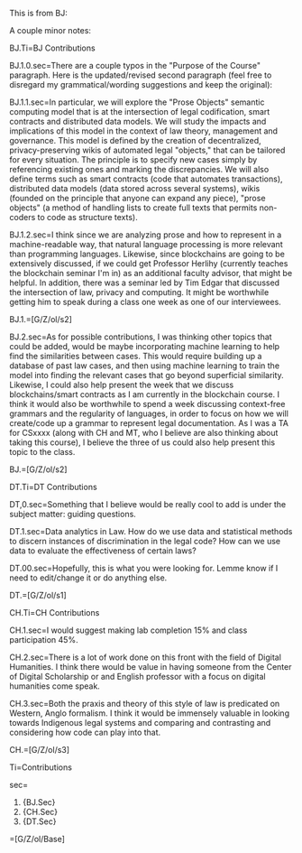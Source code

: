This is from BJ:

A couple minor notes:

BJ.Ti=BJ Contributions

BJ.1.0.sec=There are a couple typos in the "Purpose of the Course" paragraph. Here is the updated/revised second paragraph (feel free to disregard my grammatical/wording suggestions and keep the original):

BJ.1.1.sec=In particular, we will explore the "Prose Objects" semantic computing model that is at the intersection of legal codification, smart contracts and distributed data models. We will study the impacts and implications of this model in the context of law theory, management and governance. This model is defined by the creation of decentralized, privacy-preserving wikis of automated legal "objects," that can be tailored for every situation. The principle is to specify new cases simply by referencing existing ones and marking the discrepancies. We will also define terms such as smart contracts (code that automates transactions), distributed data models (data stored across several systems), wikis (founded on the principle that anyone can expand any piece), "prose objects" (a method of handling lists to create full texts that permits non-coders to code as structure texts).

BJ.1.2.sec=I think since we are analyzing prose and how to represent in a machine-readable way, that natural language processing is more relevant than programming languages. Likewise, since blockchains are going to be extensively discussed, if we could get Professor Herlihy (currently teaches the blockchain seminar I'm in) as an additional faculty advisor, that might be helpful. In addition, there was a seminar led by Tim Edgar that discussed the intersection of law, privacy and computing. It might be worthwhile getting him to speak during a class one week as one of our interviewees.

BJ.1.=[G/Z/ol/s2]

BJ.2.sec=As for possible contributions, I was thinking other topics that could be added, would be maybe incorporating machine learning to help find the similarities between cases. This would require building up a database of past law cases, and then using machine learning to train the model into finding the relevant cases that go beyond superficial similarity. Likewise, I could also help present the week that we discuss blockchains/smart contracts as I am currently in the blockchain course. I think it would also be worthwhile to spend a week discussing context-free grammars and the regularity of languages, in order to focus on how we will create/code up a grammar to represent legal documentation. As I was a TA for CSxxxx (along with CH and MT, who I believe are also thinking about taking this course), I believe the three of us could also help present this topic to the class.


BJ.=[G/Z/ol/s2]

DT.Ti=DT Contributions


DT,0.sec=Something that I believe would be really cool to add is under the subject matter: guiding questions. 

DT.1.sec=Data analytics in Law. How do we use data and statistical methods to discern instances of discrimination in the legal code? How can we use data to evaluate the effectiveness of certain laws?

DT.00.sec=Hopefully, this is what you were looking for. Lemme know if I need to edit/change it or do anything else.

DT.=[G/Z/ol/s1]

CH.Ti=CH Contributions


CH.1.sec=I would suggest making lab completion 15% and class participation 45%.

CH.2.sec=There is a lot of work done on this front with the field of Digital Humanities. I think there would be value in having someone from the Center of Digital Scholarship or and English professor with a focus on digital humanities come speak.

CH.3.sec=Both the praxis and theory of this style of law is predicated on Western, Anglo formalism. I think it would be immensely valuable in looking towards Indigenous legal systems and comparing and contrasting and considering how code can play into that.

CH.=[G/Z/ol/s3]

Ti=Contributions

sec=<ol><li>{BJ.Sec}<li>{CH.Sec}<li>{DT.Sec}</ol>

=[G/Z/ol/Base]
